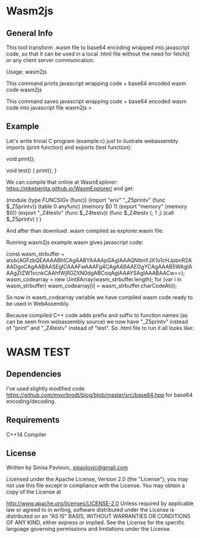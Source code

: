 
Wasm2js
=======

General Info
------------

This tool transform .wasm file to base64 encoding wrapped into javascript code, so that it can be used in a local .html file without the need for fetch() or any client server communication.

Usage: wasm2js <wasm file>

This command prints javascript wrapping code + base64 encoded wasm code
wasm2js <wasm file>

This command saves javascript wrapping code + base64 encoded wasm code into javascript file
wasm2js <wasm file> > <js file>


Example
-------

Let's write trivial C program (example.c) just to ilustrate webassembly imports (print function) and exports (test function):

void print();

void test() {
	print();
}

We can compile that online at WasmExplorer: https://mbebenita.github.io/WasmExplorer/ and get:

(module
 (type $FUNCSIG$v (func))
 (import "env" "_Z5printv" (func $_Z5printv))
 (table 0 anyfunc)
 (memory $0 1)
 (export "memory" (memory $0))
 (export "_Z4testv" (func $_Z4testv))
 (func $_Z4testv (; 1 ;)
  (call $_Z5printv)
 )
)

And after than download .wasm compiled as explorer.wasm file.

Running wasm2js example.wasm gives javascript code:

const wasm_strbuffer = atob(AGFzbQEAAAABhICAgAABYAAAApGAgIAAAQNlbnYJX1o1cHJpbnR2AAADgoCAgAABAASEgICAAAFwAAAFg4CAgAABAAEGgYCAgAAAB5WAgIAAAgZtZW1vcnkCAAhfWjR0ZXN0dgABCoqAgIAAAYSAgIAAABAACw==);
wasm_codearray = new Uint8Array(wasm_strbuffer.length);
for (var i in wasm_strbuffer) wasm_codearray[i] = wasm_strbuffer.charCodeAt(i);

So now in wasm_codearray variable we have compiled wasm code ready to be used in WebAssembly.

Because compiled C++ code adds prefix and suffix to function names (as can be seen from webassembly source) we now have "_Z5printv" instead of "print" and "_Z4testv" instead of "test". So .html file to run it all looks like:

<!DOCTYPE HTML>
<HTML>
<script src="example.js"></script>
<body>
<h1>WASM TEST</H1>
<script>

imports = {};
imports["_Z5printv"] = () => { alert("Javascript code for C++ function print()"); } // imported function print()
WebAssembly.instantiate(wasm_codearray, {"env":imports})
	.then (obj => { obj.instance.exports._Z4testv(); }); // exported function test()

</script>
</BODY>
</HTML>



Dependencies
------------
I've used slightly modified code https://github.com/mvorbrodt/blog/blob/master/src/base64.hpp for base64 encoding/decoding.




Requirements
------------
C++14 Compiler




License
-------

Written by Sinisa Pavlovic, sipavlovic@gmail.com

Licensed under the Apache License, Version 2.0 (the "License"); you may not use this file except in compliance with the License. You may obtain a copy of the License at

 http://www.apache.org/licenses/LICENSE-2.0
Unless required by applicable law or agreed to in writing, software distributed under the License is distributed on an "AS IS" BASIS, WITHOUT WARRANTIES OR CONDITIONS OF ANY KIND, either express or implied. See the License for the specific language governing permissions and limitations under the License.



